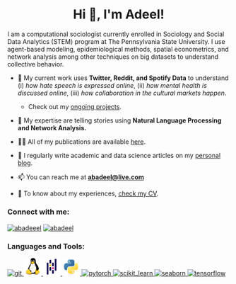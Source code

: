 <h1 align="center">Hi 👋, I'm Adeel!</h1>
I am a computational sociologist currently enrolled in Sociology and Social Data Analytics (STEM) program at The Pennsylvania State University. I use agent-based modeling, epidemiological methods, spatial econometrics, and network analysis among other techniques on big datasets to understand collective behavior.

- 🔭 My current work uses **Twitter, Reddit, and Spotify Data** to understand (i) *how hate speech is expressed online*, (ii) *how mental health is discussed online*, (iii) *how collaboration in the cultural markets happen*.
  - Check out my [ongoing projects](https://abadeel.com/ongoing-projects/).

- 🌱 My expertise are telling stories using **Natural Language Processing and Network Analysis.**

- 👨‍💻 All of my publications are available [here](https://abadeel.com/publications/).

- 📝 I regularly write academic and data science articles on my [ personal blog](https://abadeel.com/blog/).

- 📫 You can reach me at **abadeel@live.com**

- 📄 To know about my experiences, [check my CV](https://abadeel.com/wp-content/uploads/2023/07/Abdul-Basit-Adeel_CV.pdf).

<h3 align="left">Connect with me:</h3>
<p align="left">
<a href="https://twitter.com/abadeeel" target="blank"><img align="center" src="https://raw.githubusercontent.com/rahuldkjain/github-profile-readme-generator/master/src/images/icons/Social/twitter.svg" alt="abadeeel" height="30" width="40" /></a>
<a href="https://linkedin.com/in/abadeel" target="blank"><img align="center" src="https://raw.githubusercontent.com/rahuldkjain/github-profile-readme-generator/master/src/images/icons/Social/linked-in-alt.svg" alt="abadeel" height="30" width="40" /></a>
</p>

<h3 align="left">Languages and Tools:</h3>
<p align="left"> <a href="https://git-scm.com/" target="_blank" rel="noreferrer"> <img src="https://www.vectorlogo.zone/logos/git-scm/git-scm-icon.svg" alt="git" width="40" height="40"/> </a> <a href="https://www.linux.org/" target="_blank" rel="noreferrer"> <img src="https://raw.githubusercontent.com/devicons/devicon/master/icons/linux/linux-original.svg" alt="linux" width="40" height="40"/> </a> <a href="https://pandas.pydata.org/" target="_blank" rel="noreferrer"> <img src="https://raw.githubusercontent.com/devicons/devicon/2ae2a900d2f041da66e950e4d48052658d850630/icons/pandas/pandas-original.svg" alt="pandas" width="40" height="40"/> </a> <a href="https://www.python.org" target="_blank" rel="noreferrer"> <img src="https://raw.githubusercontent.com/devicons/devicon/master/icons/python/python-original.svg" alt="python" width="40" height="40"/> </a> <a href="https://pytorch.org/" target="_blank" rel="noreferrer"> <img src="https://www.vectorlogo.zone/logos/pytorch/pytorch-icon.svg" alt="pytorch" width="40" height="40"/> </a> <a href="https://scikit-learn.org/" target="_blank" rel="noreferrer"> <img src="https://upload.wikimedia.org/wikipedia/commons/0/05/Scikit_learn_logo_small.svg" alt="scikit_learn" width="40" height="40"/> </a> <a href="https://seaborn.pydata.org/" target="_blank" rel="noreferrer"> <img src="https://seaborn.pydata.org/_images/logo-mark-lightbg.svg" alt="seaborn" width="40" height="40"/> </a> <a href="https://www.tensorflow.org" target="_blank" rel="noreferrer"> <img src="https://www.vectorlogo.zone/logos/tensorflow/tensorflow-icon.svg" alt="tensorflow" width="40" height="40"/> </a> </p>


